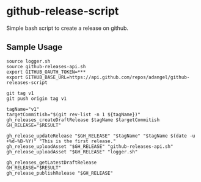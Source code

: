 # github-release-script

Simple bash script to create a release on github.

## Sample Usage

    source logger.sh
    source github-releases-api.sh
    export GITHUB_OAUTH_TOKEN=***
    export GITHUB_BASE_URL=https://api.github.com/repos/adangel/github-releases-script
    
    git tag v1
    git push origin tag v1
    
    tagName="v1"
    targetCommitish="$(git rev-list -n 1 ${tagName})"
    gh_releases_createDraftRelease $tagName $targetCommitish
    GH_RELEASE="$RESULT"
    
    gh_release_updateRelease "$GH_RELEASE" "$tagName" "$tagName $(date -u +%d-%B-%Y)" "This is the first release."
    gh_release_uploadAsset "$GH_RELEASE" "github-releases-api.sh"
    gh_release_uploadAsset "$GH_RELEASE" "logger.sh"
    
    gh_releases_getLatestDraftRelease
    GH_RELEASE="$RESULT"
    gh_release_publishRelease "$GH_RELEASE"
